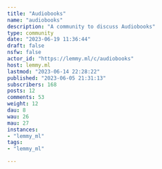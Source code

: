 ```yaml
---
title: "Audiobooks" 
name: "audiobooks"
description: "A community to discuss Audiobooks"
type: community
date: "2023-06-19 11:36:44"
draft: false
nsfw: false
actor_id: "https://lemmy.ml/c/audiobooks"
host: lemmy.ml
lastmod: "2023-06-14 22:28:22"
published: "2023-06-05 21:31:13"
subscribers: 168
posts: 12
comments: 53
weight: 12
dau: 8
wau: 26
mau: 27
instances:
- "lemmy_ml"
tags: 
- "lemmy_ml"

---
```

